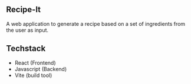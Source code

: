 ## Recipe-It
A web application to generate a recipe based on a set of ingredients from the user as input. 
## Techstack
- React (Frontend)
- Javascript (Backend)
- Vite (build tool)
